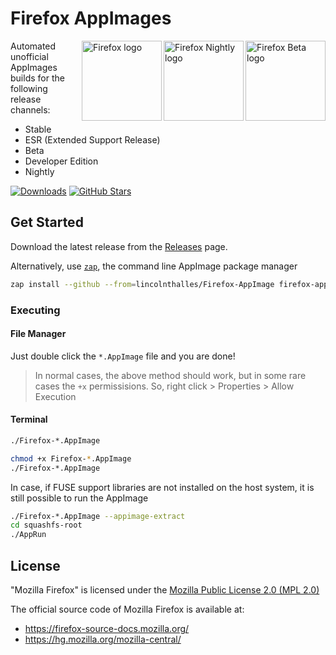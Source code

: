 
# Firefox AppImages

<img height="128" src="https://www.mozilla.org/media/protocol/img/logos/firefox/browser/beta/logo.9d84b80dbb88.svg" alt="Firefox Beta logo" align="right" />
<img height="128" src="https://www.mozilla.org/media/protocol/img/logos/firefox/browser/nightly/logo.91c8528645bc.svg" alt ="Firefox Nightly logo" align="right" />
<img height="128" src="https://www.mozilla.org/media/protocol/img/logos/firefox/browser/logo.eb1324e44442.svg" alt="Firefox logo" align="right" />

Automated unofficial AppImages builds for the following release channels:

- Stable
- ESR (Extended Support Release)
- Beta
- Developer Edition
- Nightly

[![Downloads](https://img.shields.io/github/downloads/lincolnthalles/Firefox-Appimage/total?logo=github)](https://github.com/lincolnthalles/Firefox-Appimage/releases) [![GitHub Stars](https://img.shields.io/github/stars/lincolnthalles/Firefox-Appimage?logo=github)](https://github.com/lincolnthalles/Firefox-Appimage)

## Get Started

Download the latest release from the [Releases](https://github.com/lincolnthalles/Firefox-Appimage/releases/) page.

Alternatively, use [`zap`](https://github.com/srevinsaju/zap), the command line AppImage package manager

```bash
zap install --github --from=lincolnthalles/Firefox-AppImage firefox-appimage
```

### Executing

#### File Manager

Just double click the `*.AppImage` file and you are done!

> In normal cases, the above method should work, but in some rare cases
the `+x` permissisions. So, right click > Properties > Allow Execution

#### Terminal

```bash
./Firefox-*.AppImage
```

```bash
chmod +x Firefox-*.AppImage
./Firefox-*.AppImage
```

In case, if FUSE support libraries are not installed on the host system, it is
still possible to run the AppImage

```bash
./Firefox-*.AppImage --appimage-extract
cd squashfs-root
./AppRun
```

## License

"Mozilla Firefox" is licensed under the [Mozilla Public License 2.0  (MPL 2.0)](https://en.wikipedia.org/wiki/Mozilla_Public_License)

The official source code of Mozilla Firefox is available at:

- <https://firefox-source-docs.mozilla.org/>
- <https://hg.mozilla.org/mozilla-central/>
